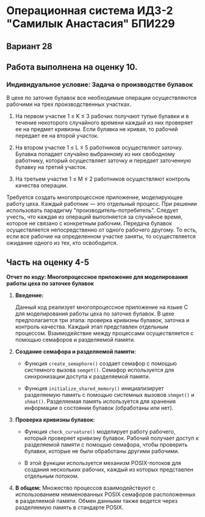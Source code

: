# Операционная система ИДЗ-2 "Самилык Анастасия" БПИ229

## Вариант 28
## Работа выполнена на оценку 10.

### Индивидуальное условие: Задача о производстве булавок

В цехе по заточке булавок все необходимые операции осуществляются рабочими на трех производственных участках.

1. На первом участке 1 ≤ K ≤ 3 рабочих получают тупые булавки и в течение некоторого случайного времени каждый из них проверяет ее на предмет кривизны. Если булавка не кривая, то рабочий передает ее на второй участок.

2. На втором участке 1 ≤ L ≤ 5 работников осуществляют заточку. Булавка попадает случайно выбранному из них свободному работнику, который осуществляет заточку и передает заточенную булавку на третий участок.

3. На третьем участке 1 ≤ M ≤ 2 работников осуществляют контроль качества операции.

Требуется создать многопроцессное приложение, моделирующее работу цеха. Каждый работник — это отдельный процесс. При решении использовать парадигму "производитель-потребитель". Следует учесть, что каждая из операций выполняется за случайное время, которое не связано с конкретным рабочим. Передача булавок осуществляется непосредственно от одного рабочего другому. То есть, если все рабочие на определенном участке заняты, то осуществляется ожидание одного из тех, кто освободится.

## Часть на оценку 4-5
**Отчет по коду: Многопроцессное приложение для моделирования работы цеха по заточке булавок**

1. **Введение:**
   
   Данный код реализует многопроцессное приложение на языке C для моделирования работы цеха по заточке булавок. В цехе предполагается три этапа: проверка кривизны булавок, заточка и контроль качества. Каждый этап представлен отдельным процессом. Взаимодействие между процессами осуществляется с помощью семафоров и разделяемой памяти.

2. **Создание семафора и разделяемой памяти:**

   - Функция `create_semaphore()` создает семафор с помощью системного вызова `semget()`. Семафор используется для синхронизации доступа к разделяемой памяти.
   
   - Функция `initialize_shared_memory()` инициализирует разделяемую память с помощью системных вызовов `shmget()` и `shmat()`. Разделяемая память используется для хранения информации о состоянии булавок (обработаны или нет).

3. **Проверка кривизны булавок:**

   - Функция `check_curvature()` моделирует работу рабочего, который проверяет кривизну булавок. Рабочий получает доступ к разделяемой памяти с помощью семафора, чтобы проверить булавки, которые не были обработаны другими рабочими.
   
   - В этой функции используется механизм POSIX-потоков для создания нескольких рабочих, каждый из которых представлен отдельным потоком.

5. **В общем:**
   Множество процессов взаимодействуют с использованием неименованных POSIX семафоров расположенных в разделяемой памяти. Обмен данными также ведется через разделяемую память в стандарте POSIX.

